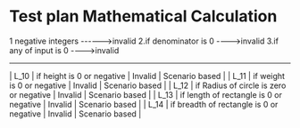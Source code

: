 # Test plan Mathematical Calculation
1 negative integers ------>invalid
2.if denominator is 0  ---->invalid
3.if any of input is 0  ---->invalid

----------------------------------------------------------------------------------------------------------------------------------------
| L_10     |    if height is 0 or negative                       |  Invalid                 |   Scenario based                  |
| L_11     |    if weight is 0 or negative                       |  Invalid                 |   Scenario based                  |
| L_12     |    if Radius of circle is zero or negative           |  Invalid                 |   Scenario based                  |
| L_13     |    if length of rectangle is 0 or negative           |  Invalid                 |   Scenario based                  |
| L_14     |    if breadth of rectangle is 0 or negative          |  Invalid                 |   Scenario based                  |
 


                           


